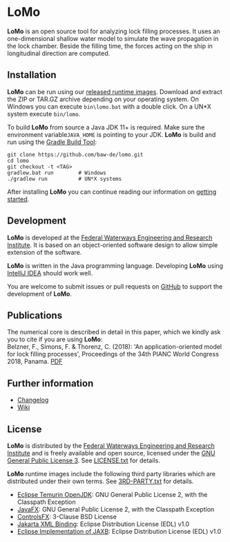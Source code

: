 # LoMo

**LoMo** is an open source tool for analyzing lock filling processes. It uses an 
one-dimensional shallow water model to simulate the wave propagation in the lock
chamber. Beside the filling time, the forces acting on the ship in longitudinal
direction are computed. 


## Installation

**LoMo** can be run using our [released runtime images](https://github.com/baw-de/lomo/releases). Download and extract
the ZIP or TAR.GZ archive depending on your operating system. On Windows you can execute `bin\lomo.bat` with a double
click. On a UN*X system execute `bin/lomo`.

To build **LoMo** from source a Java JDK 11+ is required. Make sure the environment variable`JAVA_HOME` is pointing to 
your JDK. **LoMo** is build and run using the [Gradle Build Tool](https://gradle.org/):

```
git clone https://github.com/baw-de/lomo.git
cd lomo
git checkout -t <TAG>
gradlew.bat run        # Windows
./gradlew run          # UN*X systems
```
After installing **LoMo** you can continue reading our information on [getting started](https://github.com/baw-de/lomo/wiki/Getting-started).


## Development

**LoMo** is developed at the [Federal Waterways Engineering and Research Institute](https://www.baw.de/).
It is based on an object-oriented software design to allow simple extension of 
the software. 

**LoMo** is written in the Java programming language. Developing **LoMo** using 
 [IntelliJ IDEA](https://www.jetbrains.com/idea/) should work well.

You are welcome to submit issues or pull requests on [GitHub](https://github.com/baw-de/lomo/) 
to support the development of **LoMo**.


## Publications

The numerical core is described in detail in this paper, which we kindly ask you to cite if you are using **LoMo**:  
Belzner, F., Simons, F. & Thorenz, C. (2018): 'An application-oriented model for lock filling processes',
Proceedings of the 34th PIANC World Congress 2018, Panama. [PDF](https://coms.events/pianc-panama/data/full_papers/full_paper_183.pdf)


## Further information

* [Changelog](CHANGELOG.md)
* [Wiki](https://github.com/baw-de/lomo/wiki)


## License 

**LoMo** is distributed by the [Federal Waterways Engineering and Research Institute](https://www.baw.de/) 
and is freely available and open source, licensed under the 
[GNU General Public License 3](https://www.gnu.org/licenses/gpl.html). 
See [LICENSE.txt](LICENSE.txt) for details.

**LoMo** runtime images include the following third party libraries which are distributed under 
their own terms. See [3RD-PARTY.txt](3RD-PARTY.txt) for details.

* [Eclipse Temurin OpenJDK](https://adoptium.net/): GNU General Public License 2, with the Classpath Exception
* [JavaFX](https://openjfx.io/): GNU General Public License 2, with the Classpath Exception
* [ControlsFX](https://github.com/controlsfx/controlsfx): 3-Clause BSD License
* [Jakarta XML Binding](https://github.com/eclipse-ee4j/jaxb-api): Eclipse Distribution License (EDL) v1.0
* [Eclipse Implementation of JAXB](https://github.com/eclipse-ee4j/jaxb-ri): Eclipse Distribution License (EDL) v1.0

